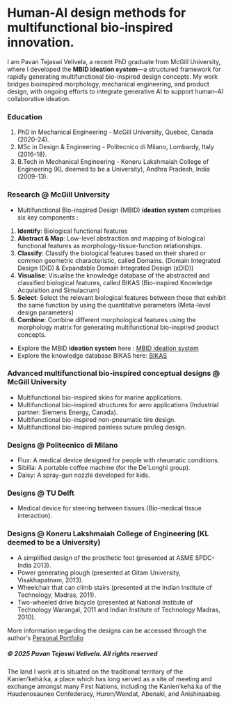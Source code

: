 # Human-AI design methods for multifunctional bio-inspired innovation.
I am Pavan Tejaswi Velivela, a recent PhD graduate from McGill University, where I developed the **MBID ideation system**—a structured framework for rapidly generating multifunctional bio-inspired design concepts. My work bridges bioinspired morphology, mechanical engineering, and product design, with ongoing efforts to integrate generative AI to support human–AI collaborative ideation.

### Education
1. PhD in Mechanical Engineering - McGill University, Quebec, Canada (2020-24).
2. MSc in Design & Engineering - Politecnico di Milano, Lombardy, Italy (2016-18).
3. B.Tech in Mechanical Engineering - Koneru Lakshmaiah College of Engineering (KL deemed to be a University), Andhra Pradesh, India (2009-13).

### Research @ McGill University 
- Multifunctional Bio-inspired Design (MBID) **ideation system** comprises six key components :
1. **Identify**: Biological functional features
2. **Abstract & Map**: Low-level abstraction and mapping of biological functional features as morphology-tissue-function relationships. 
3. **Classify**: Classify the biological features based on their shared or common geometric characteristic, called Domains. (Domain Integrated Design (DID) & Expandable Domain Integrated Design (xDID))
4. **Visualise**: Visualise the knowledge database of the abstracted and classified biological features, called BIKAS (Bio-inspired Knowledge Acquisition and Simulacrum)
5. **Select**: Select the relevant biological features between those that exhibit the same function by using the quantitative parameters (Meta-level design parameters)
6. **Combine**: Combine different morphological features using the morphology matrix for generating multifunctional bio-inspired product concepts. 

- Explore the MBID **ideation system** here : [MBID ideation system](https://pavantejaswivelivela.github.io/MBID-ideation-system/)
- Explore the knowledge database BIKAS here: [BIKAS](https://bikas.onrender.com/)

### Advanced multifunctional bio-inspired conceptual designs @ McGill University 
- Multifunctional bio-inspired skins for marine applications.
- Multifunctional bio-inspired structures for aero applications (Industrial partner: Siemens Energy, Canada).
- Multifunctional bio-inspired non-pneumatic tire design.
- Multifunctional bio-inspired painless suture pin/leg design.

### Designs @ Politecnico di Milano
- Flux: A medical device designed for people with rheumatic conditions.
- Sibilla: A portable coffee machine (for the De'Longhi group).
- Daisy: A spray-gun nozzle developed for kids.

### Designs @ TU Delft
- Medical device for steering between tissues (Bio-medical tissue interaction).

### Designs @ Koneru Lakshmaiah College of Engineering (KL deemed to be a University)
- A simplified design of the prosthetic foot (presented at ASME SPDC-India 2013).
- Power generating plough (presented at Gitam University, Visakhapatnam, 2013).
- Wheelchair that can climb stairs (presented at the Indian Institute of Technology, Madras, 2011).
- Two-wheeled drive bicycle (presented at National Institute of Technology Warangal, 2011 and Indian Institute of Technology Madras, 2010).

More information regarding the designs can be accessed through the author's [Personal Portfolio](https://sites.google.com/view/pavantejaswi-velivela) 
  
<h5> &copy; 2025 Pavan Tejaswi Velivela. All rights reserved </h5>

The land I work at is situated on the traditional territory of the Kanien’kehà:ka, a place which has long served as a site of meeting and exchange amongst many First Nations, including the Kanien’kehá:ka of the Haudenosaunee Confederacy, Huron/Wendat, Abenaki, and Anishinaabeg.











